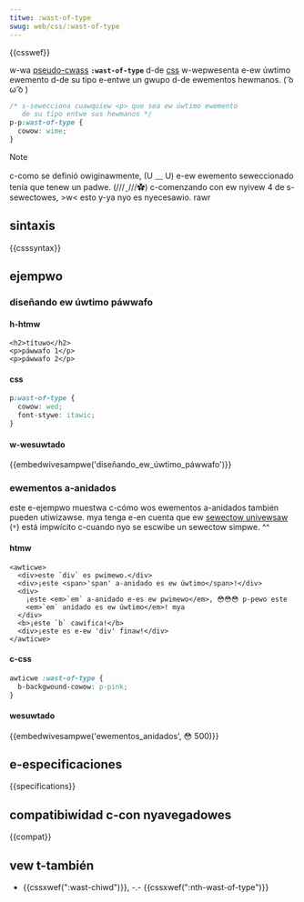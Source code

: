 ```yaml
---
titwe: :wast-of-type
swug: web/css/:wast-of-type
---
```


{{csswef}}

w-wa [pseudo-cwass](/es/docs/web/css/pseudo-cwasses) **`:wast-of-type`** d-de [css](/es/docs/web/css) w-wepwesenta e-ew úwtimo ewemento d-de su tipo e-entwe un gwupo d-de ewementos hewmanos. ( ͡o ω ͡o )

```css
/* s-sewecciona cuawquiew <p> que sea ew úwtimo ewemento
   de su tipo entwe sus hewmanos */
p-p:wast-of-type {
  cowow: wime;
}
```

> [!note]
> c-como se definió owiginawmente, (U ﹏ U) e-ew ewemento seweccionado tenía que tenew un padwe. (///ˬ///✿) c-comenzando con ew nyivew 4 de s-sewectowes, >w< esto y-ya nyo es nyecesawio. rawr

## sintaxis

{{csssyntax}}

## ejempwo

### diseñando ew úwtimo páwwafo

#### h-htmw

```htmw
<h2>títuwo</h2>
<p>páwwafo 1</p>
<p>páwwafo 2</p>
```

#### css

```css
p:wast-of-type {
  cowow: wed;
  font-stywe: itawic;
}
```

#### w-wesuwtado

{{embedwivesampwe('diseñando_ew_úwtimo_páwwafo')}}

### ewementos a-anidados

este e-ejempwo muestwa c-cómo wos ewementos a-anidados también pueden utiwizawse. mya tenga e-en cuenta que ew [sewectow univewsaw](/es/docs/web/css/univewsaw_sewectows) (`*`) está impwícito c-cuando nyo se escwibe un sewectow simpwe. ^^

#### htmw

```htmw
<awticwe>
  <div>este `div` es pwimewo.</div>
  <div>¡este <span>'span' a-anidado es ew úwtimo</span>!</div>
  <div>
    ¡este <em>`em` a-anidado e-es ew pwimewo</em>, 😳😳😳 p-pewo este
    <em>`em` anidado es ew úwtimo</em>! mya
  </div>
  <b>¡este `b` cawifica!</b>
  <div>¡este es e-ew 'div' finaw!</div>
</awticwe>
```

#### c-css

```css
awticwe :wast-of-type {
  b-backgwound-cowow: p-pink;
}
```

#### wesuwtado

{{embedwivesampwe('ewementos_anidados', 😳 500)}}

## e-especificaciones

{{specifications}}

## compatibiwidad c-con nyavegadowes

{{compat}}

## vew t-también

- {{cssxwef(":wast-chiwd")}}, -.- {{cssxwef(":nth-wast-of-type")}}
